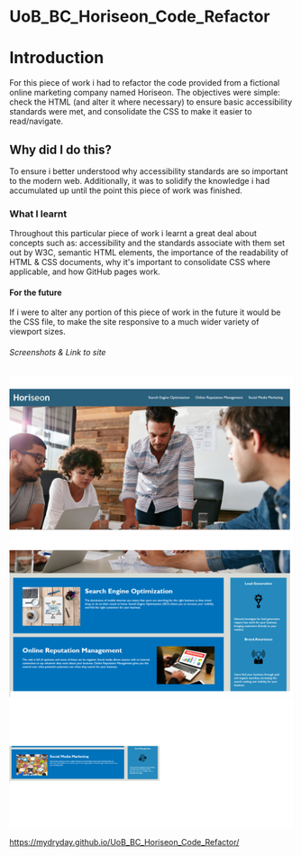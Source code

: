 # UoB_BC_Horiseon_Code_Refactor

# Introduction
For this piece of work i had to refactor the code provided from a fictional online marketing company named Horiseon. The objectives were simple: check the HTML (and alter it where necessary) to ensure basic accessibility standards were met, and consolidate the CSS to make it easier to read/navigate.

## Why did I do this?
To ensure i better understood why accessibility standards are so important to the modern web. Additionally, it was to solidify the knowledge i had accumulated up until the point this piece of work was finished.

### What I learnt
Throughout this particular piece of work i learnt a great deal about concepts such as: accessibility and the standards associate with them set out by W3C, semantic HTML elements, the importance of the readability of HTML & CSS documents, why it's important to consolidate CSS where applicable, and how GitHub pages work.

#### For the future
If i were to alter any portion of this piece of work in the future it would be the CSS file, to make the site responsive to a much wider variety of viewport sizes. 

###### Screenshots & Link to site
![Screenshot #1](/assets/images/1.png)
![Screenshot #2](/assets/images/2.png)
![Screenshot #3](/assets/images/3.png)

https://mydryday.github.io/UoB_BC_Horiseon_Code_Refactor/
